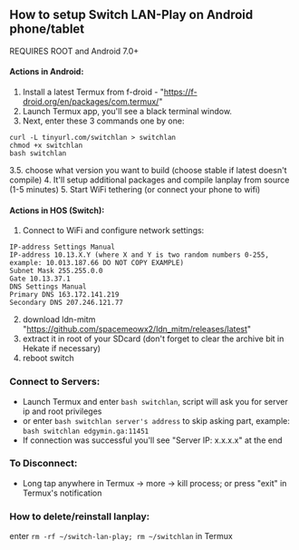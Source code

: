 ## How to setup Switch LAN-Play on Android phone/tablet

REQUIRES ROOT and Android 7.0+

#### Actions in Android:
1. Install a latest Termux from f-droid - "https://f-droid.org/en/packages/com.termux/"
2. Launch Termux app, you'll see a black terminal window.
3. Next, enter these 3 commands one by one:
```
curl -L tinyurl.com/switchlan > switchlan
chmod +x switchlan
bash switchlan
```
3.5. choose what version you want to build (choose stable if latest doesn't compile) 
4. It'll setup additional packages and compile lanplay from source (1-5 minutes)
5. Start WiFi tethering (or connect your phone to wifi)

#### Actions in HOS (Switch):
1. Connect to WiFi and configure network settings:
```
IP-address Settings Manual
IP-address 10.13.X.Y (where X and Y is two random numbers 0-255, example: 10.013.187.66 DO NOT COPY EXAMPLE)
Subnet Mask 255.255.0.0
Gate 10.13.37.1
DNS Settings Manual
Primary DNS 163.172.141.219
Secondary DNS 207.246.121.77
```
2. download ldn-mitm "https://github.com/spacemeowx2/ldn_mitm/releases/latest"
3. extract it in root of your SDcard (don't forget to clear the archive bit in Hekate if necessary)
4. reboot switch

### Connect to Servers: 
* Launch Termux and enter `bash switchlan`, script will ask you for server ip and root privileges
* or enter `bash switchlan server's address` to skip asking part, example: `bash switchlan edgymin.ga:11451`
* If connection was successful you'll see "Server IP: x.x.x.x" at the end

### To Disconnect:
* Long tap anywhere in Termux -> more -> kill process; or press "exit" in Termux's notification

### How to delete/reinstall lanplay:
enter `rm -rf ~/switch-lan-play; rm ~/switchlan` in Termux
